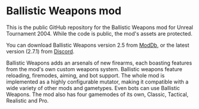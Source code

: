 # Ballistic Weapons mod

This is the public GitHub repository for the Ballistic Weapons mod for Unreal Tournament 2004. While the code is public, the mod's assets are protected.

You can download Ballistic Weapons version 2.5 from [ModDb](https://www.moddb.com/mods/ballistic-weapons/downloads/ballistic-weapons-v25-complete), or the latest version (2.7.1) from [Discord](https://discord.gg/eD4E63e).

Ballistic Weapons adds an arsenals of new firearms, each boasting features from the mod's own custom weapons system. Ballistic weapons feature reloading, firemodes, aiming, and bot support. The whole mod is implemented as a highly configurable mutator, making it compatible with a wide variety of other mods and gametypes. Even bots can use Ballistic Weapons.
The mod also has four gamemodes of its own, Classic, Tactical, Realistic and Pro.
